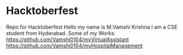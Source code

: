 # Hacktoberfest
Repo for Hacktoberfest
Hello my name is M.Vamshi Krishna I am a CSE student from Hyderabad.
Some of my Works:
https://github.com/Vamshi0104/myVirtualAssistant
https://github.com/Vamshi0104/myHospitalManagement
